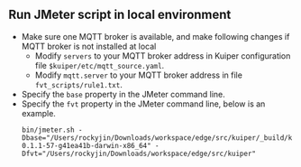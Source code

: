 
## Run JMeter script in local environment
 - Make sure one MQTT broker is available, and make following changes if MQTT broker is not installed at local
    - Modify ``servers`` to your MQTT broker address in Kuiper configuration file ``$kuiper/etc/mqtt_source.yaml``.
    - Modify ``mqtt.server`` to your MQTT broker address in file ``fvt_scripts/rule1.txt``.
 - Specify the ``base`` property in the JMeter command line.
 - Specify the ``fvt`` property in the JMeter command line, below is an example.
    ```
    bin/jmeter.sh -Dbase="/Users/rockyjin/Downloads/workspace/edge/src/kuiper/_build/kuiper-0.1.1-57-g41ea41b-darwin-x86_64" -Dfvt="/Users/rockyjin/Downloads/workspace/edge/src/kuiper"
    ```

